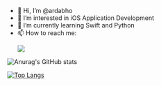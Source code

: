- 👋 Hi, I’m @ardabho
- 👀 I’m interested in iOS Application Development
- 🌱 I’m currently learning Swift and Python
- 📫 How to reach me: <p align='left'>
  <a href="https://www.linkedin.com/in/arda-büyükhatipoğlu/">
      <img src="https://img.shields.io/badge/linkedin-%230077B5.svg?&style=for-the-badge&logo=linkedin&logoColor=white" />
  </a>
  <br>
</p>


<!---
ardabho/ardabho is a ✨ special ✨ repository because its `README.md` (this file) appears on your GitHub profile.
You can click the Preview link to take a look at your changes.
--->

![Anurag's GitHub stats](https://github-readme-stats.vercel.app/api?username=ardabho&show_icons=true&theme=synthwave)

[![Top Langs](https://github-readme-stats.vercel.app/api/top-langs/?username=ardabho&layout=compact)](https://github.com/ardabho/github-readme-stats)


